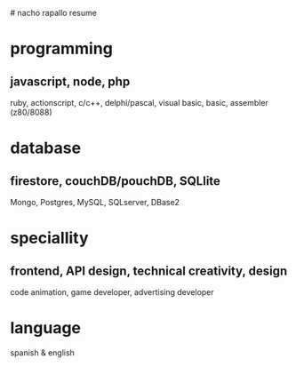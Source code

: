 # nacho rapallo resume

# programming 
## javascript, node, php
ruby, actionscript, c/c++, delphi/pascal, visual basic, basic, assembler (z80/8088)

# database
## firestore, couchDB/pouchDB, SQLlite
Mongo, Postgres, MySQL, SQLserver, DBase2

# speciallity
## frontend, API design, technical creativity, design 
code animation, game developer, advertising developer

# language
spanish & english
